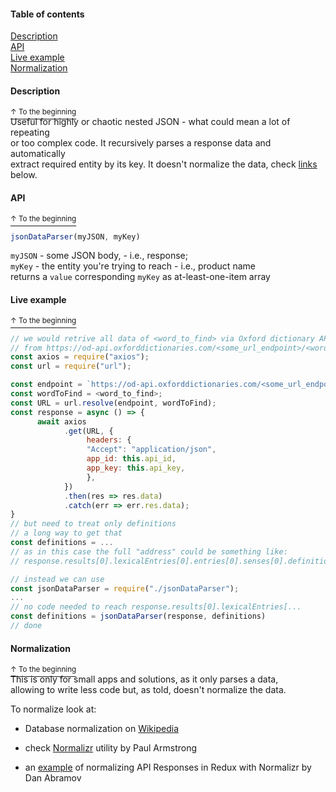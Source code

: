 #### Table of contents
[Description](#Description)  
[API](#API)  
[Live example](#Live-example)  
[Normalization](#Normalization)  
 
#### Description
[<sup>↑ To the beginning</sup>](#Table-of-contents)  
Useful for highly or chaotic nested JSON - what could mean a lot of repeating   
or too complex code. It recursively parses a response data and automatically    
extract required entity by its key. It doesn't normalize the data, check [links](#Normalization) below. 
#### API
[<sup>↑ To the beginning</sup>](#Table-of-contents)  
```javascript
jsonDataParser(myJSON, myKey)  
```
```myJSON``` - some JSON body, - i.e., response;  
```myKey``` - the entity you're trying to reach - i.e., product name  
returns a ```value``` corresponding ```myKey``` as at-least-one-item array

#### Live example  
[<sup>↑ To the beginning</sup>](#Table-of-contents)     
```javascript
// we would retrive all data of <word_to_find> via Oxford dictionary API  
// from https://od-api.oxforddictionaries.com/<some_url_endpoint>/<word_to_find> 
const axios = require("axios");
const url = require("url");  

const endpoint = `https://od-api.oxforddictionaries.com/<some_url_endpoint>/`;
const wordToFind = <word_to_find>;
const URL = url.resolve(endpoint, wordToFind);
const response = async () => {
      await axios
            .get(URL, {
                 headers: {
                 "Accept": "application/json",
                 app_id: this.api_id,
                 app_key: this.api_key,
                 },
            })
            .then(res => res.data) 
            .catch(err => err.res.data);
}
// but need to treat only definitions  
// a long way to get that 
const definitions = ...
// as in this case the full "address" could be something like:  
// response.results[0].lexicalEntries[0].entries[0].senses[0].definitions;  
```
```javascript
// instead we can use 
const jsonDataParser = require("./jsonDataParser");
...
// no code needed to reach response.results[0].lexicalEntries[...
const definitions = jsonDataParser(response, definitions)
// done
```

#### Normalization
[<sup>↑ To the beginning</sup>](#Table-of-contents)  
This is only for small apps and solutions, as it only parses a data,   
allowing to write less code but, as told, doesn't normalize the data.  

To normalize look at:
  
- Database normalization on [Wikipedia]
- check [Normalizr] utility by Paul Armstrong  
- an [example] of normalizing API Responses in Redux with Normalizr by Dan Abramov  

   [Wikipedia]: <https://en.wikipedia.org/wiki/Database_normalization>
   [Normalizr]: <https://github.com/paularmstrong/normalizr>
   [example]: <https://egghead.io/lessons/javascript-redux-normalizing-api-responses-with-normalizr>

